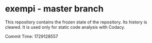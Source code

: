 # exempi - master branch

This repository contains the frozen state of the repository.
Its history is cleared. It is used only for static code
analysis with Codacy.

Commit Time: 1729128557